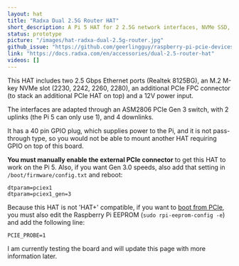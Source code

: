 ```yaml
---
layout: hat
title: "Radxa Dual 2.5G Router HAT"
short_description: A Pi 5 HAT for 2 2.5G network interfaces, NVMe SSD, and an additional PCIe device.
status: prototype
picture: "/images/hat-radxa-dual-2.5g-router.jpg"
github_issue: "https://github.com/geerlingguy/raspberry-pi-pcie-devices/issues/647"
link: "https://docs.radxa.com/en/accessories/dual-2.5-router-hat"
videos: []
---
```

This HAT includes two 2.5 Gbps Ethernet ports (Realtek 8125BG), an M.2 M-key NVMe slot (2230, 2242, 2260, 2280), an additional PCIe FPC connector (to stack an additional PCIe HAT on top) and a 12V power input.

The interfaces are adapted through an ASM2806 PCIe Gen 3 switch, with 2 uplinks (the Pi 5 can only use 1), and 4 downlinks.

It has a 40 pin GPIO plug, which supplies power to the Pi, and it is not pass-through type, so you would not be able to mount another HAT requiring GPIO on top of this board.

**You must manually enable the external PCIe connector** to get this HAT to work on the Pi 5. Also, if you want Gen 3.0 speeds, also add that setting in `/boot/firmware/config.txt` and reboot:

```
dtparam=pciex1
dtparam=pciex1_gen=3
```

Because this HAT is not 'HAT+' compatible, if you want to [boot from PCIe](https://www.raspberrypi.com/documentation/computers/raspberry-pi.html#boot-from-pcie), you must also edit the Raspberry Pi EEPROM (`sudo rpi-eeprom-config -e`) and add the following line:

```
PCIE_PROBE=1
```

I am currently testing the board and will update this page with more information later.
